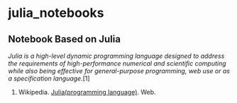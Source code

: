 # julia_notebooks
## Notebook Based on Julia

_Julia is a high-level dynamic programming language designed to address the requirements of high-performance numerical and scientific computing while also being effective for general-purpose programming, web use or as a specification language._[1]

1. Wikipedia. [Julia(programming language)](https://en.wikipedia.org/wiki/Julia_(programming_language)). Web.
